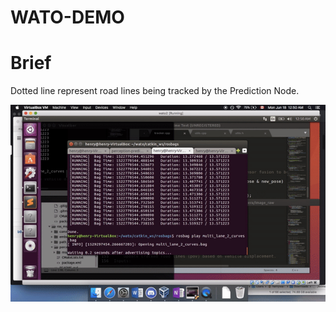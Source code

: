 # WATO-DEMO

# Brief
Dotted line represent road lines being tracked by the Prediction Node.

<a href="https://github.com/h397wang/WATO-DEMO/blob/master/curved-line-tracking.gif"><img src="https://github.com/h397wang/WATO-DEMO/blob/master/curved-line-tracking.gif" align="center" ></a> 
